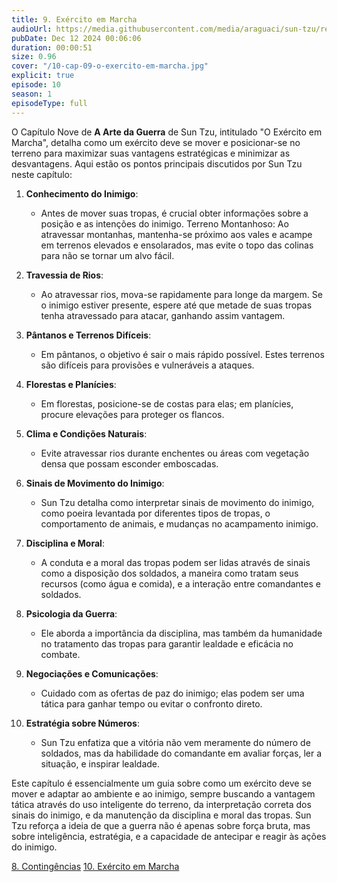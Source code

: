 ```yaml
---
title: 9. Exército em Marcha
audioUrl: https://media.githubusercontent.com/media/araguaci/sun-tzu/refs/heads/main/public/audio/10-cap-09-o-exercito-em-marcha.mp3
pubDate: Dec 12 2024 00:06:06
duration: 00:00:51
size: 0.96
cover: "/10-cap-09-o-exercito-em-marcha.jpg"
explicit: true
episode: 10
season: 1
episodeType: full
---
```



O Capítulo Nove de **A Arte da Guerra** de Sun Tzu, intitulado "O Exército em Marcha", detalha como um exército deve se mover e posicionar-se no terreno para maximizar suas vantagens estratégicas e minimizar as desvantagens. Aqui estão os pontos principais discutidos por Sun Tzu neste capítulo:

  1. **Conhecimento do Inimigo**: 

      - Antes de mover suas tropas, é crucial obter informações sobre a posição e as intenções do inimigo.
Terreno Montanhoso: Ao atravessar montanhas, mantenha-se próximo aos vales e acampe em terrenos elevados e ensolarados, mas evite o topo das colinas para não se tornar um alvo fácil.

  2. **Travessia de Rios**: 

      - Ao atravessar rios, mova-se rapidamente para longe da margem. Se o inimigo estiver presente, espere até que metade de suas tropas tenha atravessado para atacar, ganhando assim vantagem.

  3. **Pântanos e Terrenos Difíceis**: 

      - Em pântanos, o objetivo é sair o mais rápido possível. Estes terrenos são difíceis para provisões e vulneráveis a ataques.

  4. **Florestas e Planícies**: 

      - Em florestas, posicione-se de costas para elas; em planícies, procure elevações para proteger os flancos.

  5. **Clima e Condições Naturais**: 

      - Evite atravessar rios durante enchentes ou áreas com vegetação densa que possam esconder emboscadas.

  6. **Sinais de Movimento do Inimigo**: 

      - Sun Tzu detalha como interpretar sinais de movimento do inimigo, como poeira levantada por diferentes tipos de tropas, o comportamento de animais, e mudanças no acampamento inimigo.

  7. **Disciplina e Moral**:  

      - A conduta e a moral das tropas podem ser lidas através de sinais como a disposição dos soldados, a maneira como tratam seus recursos (como água e comida), e a interação entre comandantes e soldados.

  8. **Psicologia da Guerra**:  

      - Ele aborda a importância da disciplina, mas também da humanidade no tratamento das tropas para garantir lealdade e eficácia no combate.

  9. **Negociações e Comunicações**:  

      - Cuidado com as ofertas de paz do inimigo; elas podem ser uma tática para ganhar tempo ou evitar o confronto direto.

  10. **Estratégia sobre Números**:  

      - Sun Tzu enfatiza que a vitória não vem meramente do número de soldados, mas da habilidade do comandante em avaliar forças, ler a situação, e inspirar lealdade.

Este capítulo é essencialmente um guia sobre como um exército deve se mover e adaptar ao ambiente e ao inimigo, sempre buscando a vantagem tática através do uso inteligente do terreno, da interpretação correta dos sinais do inimigo, e da manutenção da disciplina e moral das tropas. Sun Tzu reforça a ideia de que a guerra não é apenas sobre força bruta, mas sobre inteligência, estratégia, e a capacidade de antecipar e reagir às ações do inimigo.

<div class="text-center mt-16">
  <a class="btn btn-accent mt-9" href="/episode/post09">8. Contingências</a>
  <a class="btn btn-accent mt-9" href="/episode/post11">10. Exército em Marcha</a>
</div>